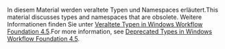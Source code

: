 <span data-ttu-id="84d5f-101">In diesem Material werden veraltete Typen und Namespaces erläutert.</span><span class="sxs-lookup"><span data-stu-id="84d5f-101">This material discusses types and namespaces that are obsolete.</span></span> <span data-ttu-id="84d5f-102">Weitere Informationen finden Sie unter [Veraltete Typen in Windows Workflow Foundation 4.5](https://aka.ms/wfdeprecatedtypes).</span><span class="sxs-lookup"><span data-stu-id="84d5f-102">For more information, see [Deprecated Types in Windows Workflow Foundation 4.5](https://aka.ms/wfdeprecatedtypes).</span></span>